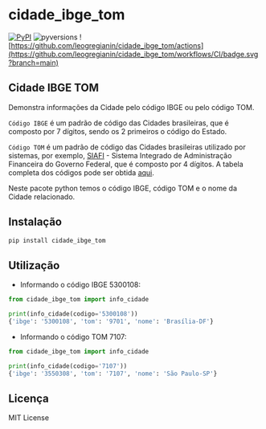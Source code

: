 # cidade_ibge_tom
[![PyPI](https://img.shields.io/pypi/v/cidade_ibge_tom)](https://pypi.org/project/cidade_ibge_tom/) ![pyversions](https://img.shields.io/badge/python-3.7%20%7C%203.8%20%7C%203.9%20%7C%203.10%20%7C%203.11-blue) ![https://github.com/leogregianin/cidade_ibge_tom/actions](https://github.com/leogregianin/cidade_ibge_tom/workflows/CI/badge.svg?branch=main)


## Cidade IBGE TOM

Demonstra informações da Cidade pelo código IBGE ou pelo código TOM.

`Código IBGE` é um padrão de código das Cidades brasileiras, que é composto por 7 dígitos, sendo os 2 primeiros o código do Estado.

`Código TOM` é um padrão de código das Cidades brasileiras utilizado por sistemas, por exemplo, [SIAFI](https://siafi.tesouro.gov.br/) - Sistema Integrado de Administração Financeira do Governo Federal, que é composto por 4 dígitos. A tabela completa dos códigos pode ser obtida [aqui](https://www.tesourotransparente.gov.br/ckan/dataset/lista-de-municipios-do-siafi/resource/eebb3bc6-9eea-4496-8bcf-304f33155282).

Neste pacote python temos o código IBGE, código TOM e o nome da Cidade relacionado.

## Instalação

```bash
pip install cidade_ibge_tom
```

## Utilização

* Informando o código IBGE 5300108:
```python
from cidade_ibge_tom import info_cidade

print(info_cidade(codigo='5300108'))
{'ibge': '5300108', 'tom': '9701', 'nome': 'Brasília-DF'}
```

* Informando o código TOM 7107:
```python
from cidade_ibge_tom import info_cidade

print(info_cidade(codigo='7107'))
{'ibge': '3550308', 'tom': '7107', 'nome': 'São Paulo-SP'}
```

## Licença

  MIT License